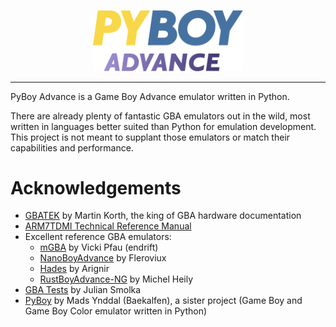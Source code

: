 <p align="center">
    <img src="docs/images/pyboy_advance.svg" alt="PyBoy Advance" width="240">
</p>

---

PyBoy Advance is a Game Boy Advance emulator written in Python.

There are already plenty of fantastic GBA emulators out in the wild,
most written in languages better suited than Python for emulation development.
This project is not meant to supplant those emulators or match their
capabilities and performance.

# Acknowledgements

- [GBATEK](https://problemkaputt.de/gbatek.htm) by Martin Korth, the king of GBA hardware documentation
- [ARM7TDMI Technical Reference Manual](https://developer.arm.com/documentation/ddi0210/c/)
- Excellent reference GBA emulators:
    - [mGBA](https://mgba.io/) by Vicki Pfau (endrift)
    - [NanoBoyAdvance](https://github.com/nba-emu/NanoBoyAdvance) by Fleroviux
    - [Hades](https://github.com/hades-emu/Hades) by Arignir
    - [RustBoyAdvance-NG](https://github.com/michelhe/rustboyadvance-ng/) by Michel Heily
- [GBA Tests](https://github.com/jsmolka/gba-tests) by Julian Smolka
- [PyBoy](https://github.com/Baekalfen/PyBoy) by Mads Ynddal (Baekalfen), a sister project (Game Boy and Game Boy Color
  emulator written in Python)